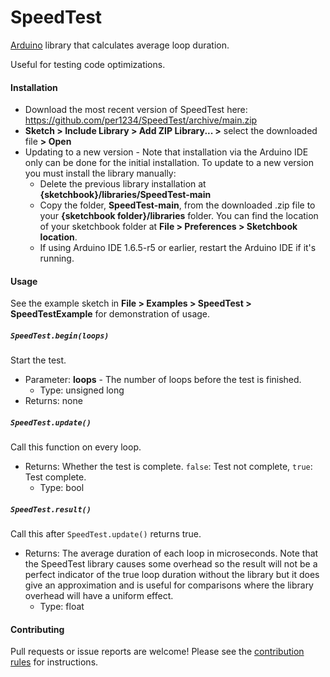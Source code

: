 # SpeedTest

[Arduino](http://arduino.cc) library that calculates average loop duration.

Useful for testing code optimizations.

#### Installation

- Download the most recent version of SpeedTest here: https://github.com/per1234/SpeedTest/archive/main.zip
- **Sketch > Include Library > Add ZIP Library... >** select the downloaded file **> Open**
- Updating to a new version - Note that installation via the Arduino IDE only can be done for the initial installation. To update to a new version you must install the library manually:
  - Delete the previous library installation at **{sketchbook}/libraries/SpeedTest-main**
  - Copy the folder, **SpeedTest-main**, from the downloaded .zip file to your **{sketchbook folder}/libraries** folder. You can find the location of your sketchbook folder at **File > Preferences > Sketchbook location**.
  - If using Arduino IDE 1.6.5-r5 or earlier, restart the Arduino IDE if it's running.

<a id="usage"></a>

#### Usage

See the example sketch in **File > Examples > SpeedTest > SpeedTestExample** for demonstration of usage.

##### `SpeedTest.begin(loops)`

Start the test.

- Parameter: **loops** - The number of loops before the test is finished.
  - Type: unsigned long
- Returns: none

##### `SpeedTest.update()`

Call this function on every loop.

- Returns: Whether the test is complete. `false`: Test not complete, `true`: Test complete.
  - Type: bool

##### `SpeedTest.result()`

Call this after `SpeedTest.update()` returns true.

- Returns: The average duration of each loop in microseconds. Note that the SpeedTest library causes some overhead so the result will not be a perfect indicator of the true loop duration without the library but it does give an approximation and is useful for comparisons where the library overhead will have a uniform effect.
  - Type: float

#### Contributing

Pull requests or issue reports are welcome! Please see the [contribution rules](https://github.com/per1234/SpeedTest/blob/main/.github/CONTRIBUTING.md) for instructions.
